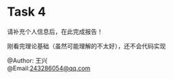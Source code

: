 # Task 4

请补充个人信息后，在此完成报告！  

刚看完理论基础（虽然可能理解的不太好），还不会代码实现  

@Author:  王兴  
@Email:243286054@qq.com

